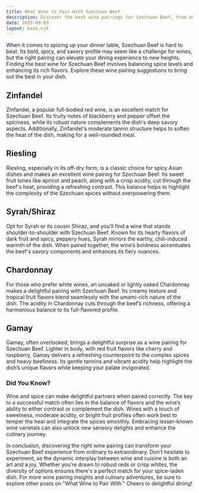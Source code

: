 ```yaml
---
title: What Wine to Pair With Szechuan Beef
description: Discover the best wine pairings for Szechuan Beef, from bold reds to crisp whites.
date: 2025-09-03
layout: base.njk
---
```


When it comes to spicing up your dinner table, Szechuan Beef is hard to beat. Its bold, spicy, and savory profile may seem like a challenge for wines, but the right pairing can elevate your dining experience to new heights. Finding the best wine for Szechuan Beef involves balancing spice levels and enhancing its rich flavors. Explore these wine pairing suggestions to bring out the best in your dish.

## Zinfandel

Zinfandel, a popular full-bodied red wine, is an excellent match for Szechuan Beef. Its fruity notes of blackberry and pepper offset the spiciness, while its robust nature complements the dish's deep savory aspects. Additionally, Zinfandel's moderate tannin structure helps to soften the heat of the dish, making for a well-rounded meal.

## Riesling

Riesling, especially in its off-dry form, is a classic choice for spicy Asian dishes and makes an excellent wine pairing for Szechuan Beef. Its sweet fruit tones like apricot and peach, along with a crisp acidity, cut through the beef's heat, providing a refreshing contrast. This balance helps to highlight the complexity of the Szechuan spices without overpowering them.

## Syrah/Shiraz

Opt for Syrah or its cousin Shiraz, and you’ll find a wine that stands shoulder-to-shoulder with Szechuan Beef. Known for its hearty flavors of dark fruit and spicy, peppery hues, Syrah mirrors the earthy, chili-induced warmth of the dish. When paired together, the wine’s boldness accentuates the beef's savory components and enhances its fiery nuances.

## Chardonnay

For those who prefer white wines, an unoaked or lightly oaked Chardonnay makes a delightful pairing with Szechuan Beef. Its creamy texture and tropical fruit flavors blend seamlessly with the umami-rich nature of the dish. The acidity in Chardonnay cuts through the beef’s richness, offering a harmonious balance to its full-flavored profile.

## Gamay

Gamay, often overlooked, brings a delightful surprise as a wine pairing for Szechuan Beef. Lighter in body, with red fruit flavors like cherry and raspberry, Gamay delivers a refreshing counterpoint to the complex spices and heavy beefiness. Its gentle tannins and vibrant acidity help highlight the dish’s unique flavors while keeping your palate invigorated.

### Did You Know?

Wine and spice can make delightful partners when paired correctly. The key to a successful match often lies in the balance of flavors and the wine’s ability to either contrast or complement the dish. Wines with a touch of sweetness, moderate acidity, or bright fruit profiles often work best to temper the heat and integrate the spices smoothly. Embracing lesser-known wine varietals can also unlock new sensory delights and enhance the culinary journey.

In conclusion, discovering the right wine pairing can transform your Szechuan Beef experience from ordinary to extraordinary. Don’t hesitate to experiment, as the dynamic interplay between wine and cuisine is both an art and a joy. Whether you’re drawn to robust reds or crisp whites, the diversity of options ensures there's a perfect match for your spice-laden dish. For more wine pairing insights and culinary adventures, be sure to explore other posts on "What Wine to Pair With." Cheers to delightful dining!